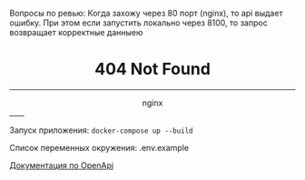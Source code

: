 Вопросы по ревью:
Когда захожу через 80 порт (nginx),  то api выдает ошибку.
При этом если запустить локально через 8100, то запрос возвращает корректные данныею

<html>
<head><title>404 Not Found</title></head>
<body>
<center><h1>404 Not Found</h1></center>
<hr><center>nginx</center>
</body>
</html>
____

Запуск приложения:
`docker-compose up --build`

Список переменных окружения:
.env.example

[Документация по OpenApi](http://127.0.0.1:80/api/openapi )
